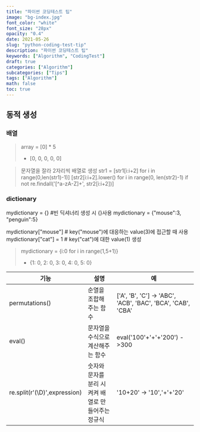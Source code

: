 ```yaml
---
title: "파이썬 코딩테스트 팁"
image: "bg-index.jpg"
font_color: "white"
font_size: "28px"
opacity: "0.4"
date: 2021-05-26
slug: "python-coding-test-tip"
description: "파이썬 코딩테스트 팁"
keywords: ["Algorithm", "CodingTest"]
draft: true
categories: ["Algorithm"]
subcategories: ["Tips"]
tags: ["Algorithm"]
math: false
toc: true
---
```


## 동적 생성

### 배열

> array = [0] * 5
> - [0, 0, 0, 0, 0]

> 문자열을 잘라 2자리씩 배열로 생성
> str1 = [str1[i:i+2] for i in range(0,len(str1)-1)]
> [str2[i:i+2].lower() for i in range(0, len(str2)-1) if not re.findall('[^a-zA-Z]+', str2[i:i+2])]




### dictionary

mydictionary = {} #빈 딕셔너리 생성 시 {}사용
mydictionary = {"mouse":3, "penguin":5}

mydictionary["mouse"] # key("mouse")에 대응하는 value(3)에 접근할 때 사용
mydictionary["cat"] = 1 # key("cat")에 대한 value(1) 생성

>mydictionary = {i:0 for i in range(1,5+1)}
> - {1: 0, 2: 0, 3: 0, 4: 0, 5: 0}


기능 | 설명 | 예
----|-----|-----
 permutations()  |순열을 조합해 주는 함수 | ['A', 'B', 'C'] -> 'ABC', 'ACB', 'BAC', 'BCA', 'CAB', 'CBA'
 eval()  | 문자열을 수식으로 계산해주는 함수 | eval('100'+'+'+'200') ->300
 re.split(r'(\D)',expression) | 숫자와 문자를 분리 시켜켜 배열로 만들어주는 정규식 | '10+20' -> '10','+'+'20'
